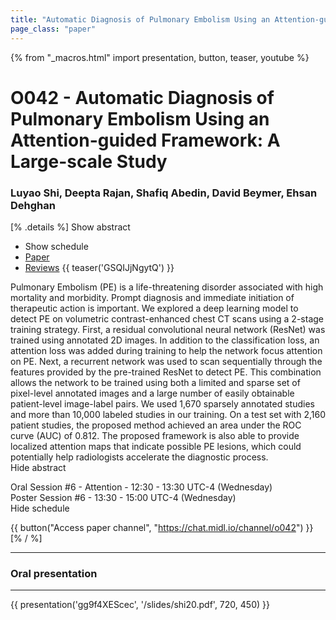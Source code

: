 ```yaml
---
title: "Automatic Diagnosis of Pulmonary Embolism Using an Attention-guided Framework: A Large-scale Study"
page_class: "paper"
---
```


{% from "_macros.html" import presentation, button, teaser, youtube %}

# O042 - Automatic Diagnosis of Pulmonary Embolism Using an Attention-guided Framework: A Large-scale Study

### Luyao Shi, Deepta Rajan, Shafiq Abedin, David Beymer, Ehsan Dehghan

[% .details %]
<a class="toggle_visibility" data-selector=".abstract" data-level="3">Show abstract</a>
- <a class="toggle_visibility" data-selector=".schedule" data-level="3">Show schedule</a>
- <a href="https://openreview.net/pdf?id=hsGCHJDRm2">Paper</a>
- <a href="https://openreview.net/forum?id=hsGCHJDRm2">Reviews</a>
{{ teaser('GSQIJjNgytQ') }}

<p>
    <span class="abstract">
        Pulmonary Embolism (PE) is a life-threatening disorder associated with high mortality and morbidity. Prompt diagnosis and immediate initiation of therapeutic action is important. We explored a deep learning model to detect PE on volumetric contrast-enhanced chest CT scans using a 2-stage training strategy. First, a residual convolutional neural network (ResNet) was trained using annotated 2D images. In addition to the classification loss, an attention loss was added during training to help the network focus attention on PE. Next, a recurrent network was used to scan sequentially through the features provided by the pre-trained ResNet to detect PE. This combination allows the network to be trained using both a limited and sparse set of pixel-level annotated images and a large number of easily obtainable patient-level image-label pairs. We used 1,670 sparsely annotated studies and more than 10,000 labeled studies in our training. On a test set with 2,160 patient studies, the proposed method achieved an area under the ROC curve (AUC) of 0.812. The proposed framework is also able to provide localized attention maps that indicate possible PE lesions, which could potentially help radiologists accelerate the diagnostic process.
        <br>
        <span class="actions"><a class="toggle_visibility" data-level="2">Hide abstract</a></span>
    </span>
</p>

<p>
    <span class="schedule">
        Oral Session #6 - Attention  - 12:30 - 13:30 UTC-4 (Wednesday)<br>Poster Session #6  - 13:30 - 15:00 UTC-4 (Wednesday)
        <br>
        <span class="actions"><a class="toggle_visibility" data-level="2">Hide schedule</a></span>
    </span>
</p>

{{ button("Access paper channel", "https://chat.midl.io/channel/o042") }}
[% / %]

---


### Oral presentation

---

{{ presentation('gg9f4XEScec', '/slides/shi20.pdf', 720, 450) }}